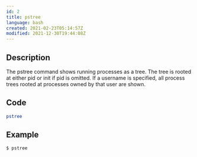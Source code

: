 ```yaml
---
id: 2
title: pstree
language: bash
created: 2021-02-23T05:14:57Z
modified: 2021-12-30T19:44:08Z
---
```


## Description

The pstree command shows running processes as a tree. The tree is rooted at either pid or init if pid is omitted. If a username is specified, all process trees rooted at processes owned by that user are shown.

## Code

```bash
pstree
```

## Example

```
$ pstree
```

<!-- end -->

